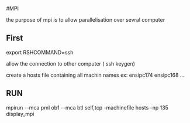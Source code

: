 
#MPI

the purpose of mpi is to allow parallelisation over sevral computer


First
---

export RSHCOMMAND=ssh

allow the connection to other computer ( ssh keygen)


create a hosts file containing all machin names
ex:
	ensipc174
	ensipc168
	...


RUN
---
mpirun --mca pml ob1 --mca btl self,tcp -machinefile hosts -np 135 display_mpi
